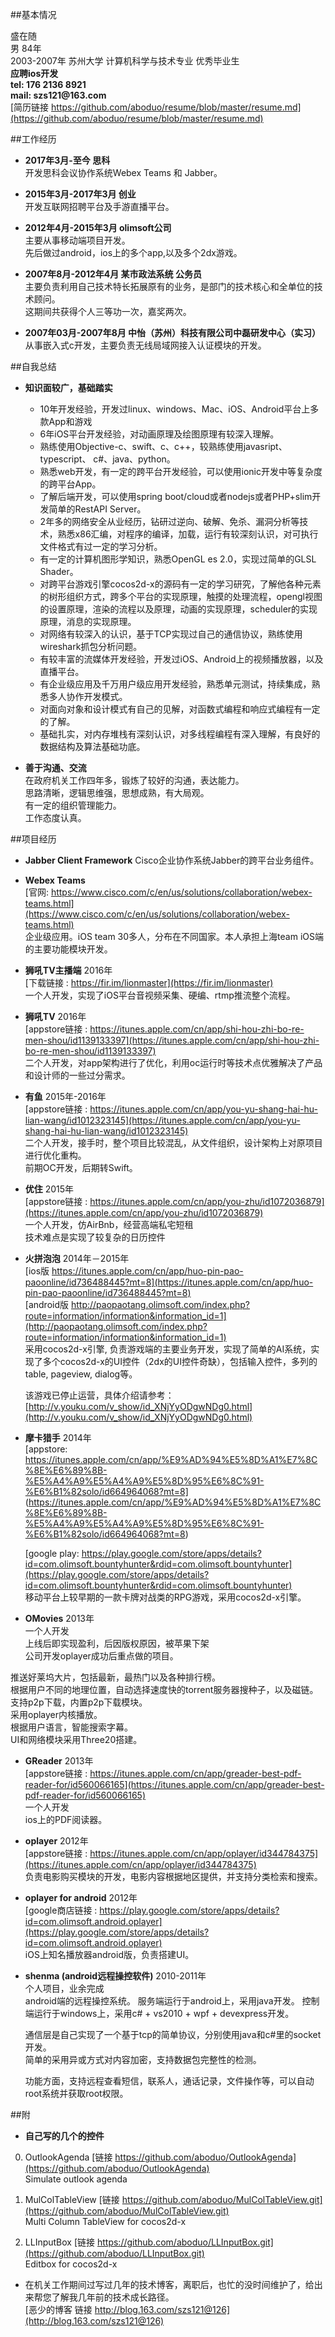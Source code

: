 ##基本情况

盛在随  
男
84年  
2003-2007年  苏州大学  计算机科学与技术专业  优秀毕业生    
__应聘ios开发__  
__tel: 176 2136 8921__  
__mail: szs121@163.com__  
[简历链接 https://github.com/aboduo/resume/blob/master/resume.md](https://github.com/aboduo/resume/blob/master/resume.md)


##工作经历

* __2017年3月-至今 思科__  
开发思科会议协作系统Webex Teams 和 Jabber。 

* __2015年3月-2017年3月 创业__  
开发互联网招聘平台及手游直播平台。

* __2012年4月-2015年3月 olimsoft公司__  
主要从事移动端项目开发。  
先后做过android，ios上的多个app,以及多个2dx游戏。  

* __2007年8月-2012年4月  某市政法系统 公务员__  
主要负责利用自己技术特长拓展原有的业务，是部门的技术核心和全单位的技术顾问。  
这期间共获得个人三等功一次，嘉奖两次。

* __2007年03月-2007年8月  中怡（苏州）科技有限公司中磊研发中心（实习）__  
从事嵌入式c开发，主要负责无线局域网接入认证模块的开发。



##自我总结

* __知识面较广，基础踏实__  

	- 10年开发经验，开发过linux、windows、Mac、iOS、Android平台上多款App和游戏
	- 6年iOS平台开发经验，对动画原理及绘图原理有较深入理解。
	- 熟练使用Objective-c、swift、c、c++，较熟练使用javasript、typescript、 c#、java、python。
	- 熟悉web开发，有一定的跨平台开发经验，可以使用ionic开发中等复杂度的跨平台App。
	- 了解后端开发，可以使用spring boot/cloud或者nodejs或者PHP+slim开发简单的RestAPI Server。
	- 2年多的网络安全从业经历，钻研过逆向、破解、免杀、漏洞分析等技术，熟悉x86汇编，对程序的编译，加载，运行有较深刻认识，对可执行文件格式有过一定的学习分析。 
	- 有一定的计算机图形学知识，熟悉OpenGL es 2.0，实现过简单的GLSL Shader。
	- 对跨平台游戏引擎cocos2d-x的源码有一定的学习研究，了解他各种元素的树形组织方式，跨多个平台的实现原理，触摸的处理流程，opengl视图的设置原理，渲染的流程以及原理，动画的实现原理，scheduler的实现原理，消息的实现原理。
	- 对网络有较深入的认识，基于TCP实现过自己的通信协议，熟练使用wireshark抓包分析问题。
	- 有较丰富的流媒体开发经验，开发过iOS、Android上的视频播放器，以及直播平台。
	- 有企业级应用及千万用户级应用开发经验，熟悉单元测试，持续集成，熟悉多人协作开发模式。
	- 对面向对象和设计模式有自己的见解，对函数式编程和响应式编程有一定的了解。
	- 基础扎实，对内存堆栈有深刻认识，对多线程编程有深入理解，有良好的数据结构及算法基础功底。



* __善于沟通、交流__  
在政府机关工作四年多，锻炼了较好的沟通，表达能力。  
思路清晰，逻辑思维强，思想成熟，有大局观。  
有一定的组织管理能力。  
工作态度认真。


##项目经历
* __Jabber Client Framework__
Cisco企业协作系统Jabber的跨平台业务组件。

* __Webex Teams__  
[官网: https://www.cisco.com/c/en/us/solutions/collaboration/webex-teams.html](https://www.cisco.com/c/en/us/solutions/collaboration/webex-teams.html)  
企业级应用。iOS team 30多人，分布在不同国家。本人承担上海team iOS端的主要功能模块开发。

* __狮吼TV主播端__ 2016年  
[下载链接 : https://fir.im/lionmaster](https://fir.im/lionmaster)  
一个人开发，实现了iOS平台音视频采集、硬编、rtmp推流整个流程。

* __狮吼TV__ 2016年  
[appstore链接 : https://itunes.apple.com/cn/app/shi-hou-zhi-bo-re-men-shou/id1139133397](https://itunes.apple.com/cn/app/shi-hou-zhi-bo-re-men-shou/id1139133397)  
二个人开发，对app架构进行了优化，利用oc运行时等技术点优雅解决了产品和设计师的一些过分需求。


* __有鱼__ 2015年-2016年  
[appstore链接 : https://itunes.apple.com/cn/app/you-yu-shang-hai-hu-lian-wang/id1012323145](https://itunes.apple.com/cn/app/you-yu-shang-hai-hu-lian-wang/id1012323145)  
二个人开发，接手时，整个项目比较混乱，从文件组织，设计架构上对原项目进行优化重构。  
前期OC开发，后期转Swift。

* __优住__  2015年  
[appstore链接 : https://itunes.apple.com/cn/app/you-zhu/id1072036879](https://itunes.apple.com/cn/app/you-zhu/id1072036879)  
一个人开发，仿AirBnb，经营高端私宅短租  
技术难点是实现了较复杂的日历控件        


* __火拼泡泡__  2014年－2015年  
[ios版 https://itunes.apple.com/cn/app/huo-pin-pao-paoonline/id736488445?mt=8](https://itunes.apple.com/cn/app/huo-pin-pao-paoonline/id736488445?mt=8)  
[android版 http://paopaotang.olimsoft.com/index.php?route=information/information&information_id=1](http://paopaotang.olimsoft.com/index.php?route=information/information&information_id=1)    
	采用cocos2d-x引擎, 负责游戏端的主要业务开发，实现了简单的AI系统，实现了多个cocos2d-x的UI控件（2dx的UI控件奇缺），包括输入控件，多列的table, pageview, dialog等。  

	该游戏已停止运营，具体介绍请参考：[http://v.youku.com/v_show/id_XNjYyODgwNDg0.html](http://v.youku.com/v_show/id_XNjYyODgwNDg0.html)
	 

* __摩卡猎手__ 2014年  
	[appstore: https://itunes.apple.com/cn/app/%E9%AD%94%E5%8D%A1%E7%8C%8E%E6%89%8B-%E5%A4%A9%E5%A4%A9%E5%8D%95%E6%8C%91-%E6%B1%82solo/id664964068?mt=8]
(https://itunes.apple.com/cn/app/%E9%AD%94%E5%8D%A1%E7%8C%8E%E6%89%8B-%E5%A4%A9%E5%A4%A9%E5%8D%95%E6%8C%91-%E6%B1%82solo/id664964068?mt=8)  

	[google play: https://play.google.com/store/apps/details?id=com.olimsoft.bountyhunter&rdid=com.olimsoft.bountyhunter](https://play.google.com/store/apps/details?id=com.olimsoft.bountyhunter&rdid=com.olimsoft.bountyhunter)  
移动平台上较早期的一款卡牌对战类的RPG游戏，采用cocos2d-x引擎。


* __OMovies__  2013年  
一个人开发  
上线后即实现盈利，后因版权原因，被苹果下架  
公司开发oplayer成功后重点做的项目。 

 推送好莱坞大片，包括最新，最热门以及各种排行榜。  
根据用户不同的地理位置，自动选择速度快的torrent服务器搜种子，以及磁链。  
支持p2p下载，内置p2p下载模块。  
采用oplayer内核播放。  
根据用户语言，智能搜索字幕。  
UI和网络模块采用Three20搭建。  


* __GReader__  2013年    
[appstore链接 : https://itunes.apple.com/cn/app/greader-best-pdf-reader-for/id560066165](https://itunes.apple.com/cn/app/greader-best-pdf-reader-for/id560066165)   
一个人开发  
ios上的PDF阅读器。  


* __oplayer__ 2012年   
[appstore链接 : https://itunes.apple.com/cn/app/oplayer/id344784375](https://itunes.apple.com/cn/app/oplayer/id344784375)   
负责电影购买模块的开发，电影内容根据地区提供，并支持分类检索和搜索。


* __oplayer for android__  2012年  
[google商店链接 : https://play.google.com/store/apps/details?id=com.olimsoft.android.oplayer](https://play.google.com/store/apps/details?id=com.olimsoft.android.oplayer)   
iOS上知名播放器android版，负责搭建UI。


* __shenma (android远程操控软件)__  2010-2011年  
个人项目，业余完成    
android端的远程操控系统。
服务端运行于android上，采用java开发。
控制端运行于windows上，采用c# + vs2010 + wpf + devexpress开发。  

	通信层是自己实现了一个基于tcp的简单协议，分别使用java和c#里的socket开发。   
简单的采用异或方式对内容加密，支持数据包完整性的检测。  

	功能方面，支持远程查看短信，联系人，通话记录，文件操作等，可以自动root系统并获取root权限。



##附


* __自己写的几个的控件__

0. OutlookAgenda [链接 https://github.com/aboduo/OutlookAgenda](https://github.com/aboduo/OutlookAgenda)  
Simulate outlook agenda

0. MulColTableView  [链接 https://github.com/aboduo/MulColTableView.git](https://github.com/aboduo/MulColTableView.git)  
Multi Column TableView for cocos2d-x


0. LLInputBox  [链接 https://github.com/aboduo/LLInputBox.git](https://github.com/aboduo/LLInputBox.git)  
Editbox for cocos2d-x

* 在机关工作期间过写过几年的技术博客，离职后，也忙的没时间维护了，给出来帮您了解我几年前的技术成长路径。    
[恶少的博客 链接 http://blog.163.com/szs121@126](http://blog.163.com/szs121@126)


